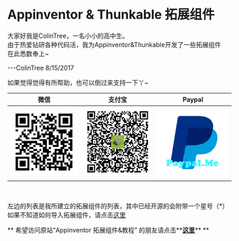 # Appinventor & Thunkable 拓展组件

大家好我是ColinTree，一名小小的高中生。  
由于热爱钻研各种代码活，我为Appinventor&Thunkable开发了一些拓展组件  
在此悉数奉上~

---ColinTree 8/15/2017

如果觉得觉得有所帮助，也可以倒过来支持一下丫~

|微信|支付宝|Paypal|
|---|---|---|
| ![](./images/sponsor/Wechat.png) | ![](./images/sponsor/Alipay.png) | [![](./images/sponsor/Paypal.png)](https://www.paypal.me/ColinTree) |

<br>

左边的列表是我所建立的拓展组件的列表，其中已经开源的会附带一个星号（\*）  
如果不知道如何导入拓展组件，请点击[这里](HowToInstallExtensions.md)

** 希望访问原站“Appinventor 拓展组件&教程” 的朋友请点击**[**这里**](http://appextension.applinzi.com/)** **